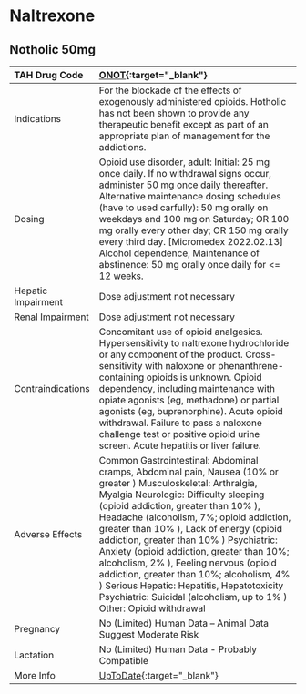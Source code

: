 # Naltrexone

## Notholic 50mg

| TAH Drug Code      | [ONOT](https://www.tahsda.org.tw/drugs/hissearch.php?drug_code=ONOT){:target="_blank"}                                                                                                                                                                                                                                                                                                                                                                                                                                                                                                   |
|:-------------------|:-----------------------------------------------------------------------------------------------------------------------------------------------------------------------------------------------------------------------------------------------------------------------------------------------------------------------------------------------------------------------------------------------------------------------------------------------------------------------------------------------------------------------------------------------------------------------------------------|
| Indications        | For the blockade of the effects of exogenously administered opioids. Hotholic has not been shown to provide any therapeutic benefit except as part of an appropriate plan of management for the addictions.                                                                                                                                                                                                                                                                                                                                                                              |
| Dosing             | Opioid use disorder, adult: Initial: 25 mg once daily. If no withdrawal signs occur, administer 50 mg once daily thereafter. Alternative maintenance dosing schedules (have to used carfully): 50 mg orally on weekdays and 100 mg on Saturday; OR 100 mg orally every other day; OR 150 mg orally every third day. [Micromedex 2022.02.13] Alcohol dependence, Maintenance of abstinence: 50 mg orally once daily for <= 12 weeks.                                                                                                                                                      |
| Hepatic Impairment | Dose adjustment not necessary                                                                                                                                                                                                                                                                                                                                                                                                                                                                                                                                                            |
| Renal Impairment   | Dose adjustment not necessary                                                                                                                                                                                                                                                                                                                                                                                                                                                                                                                                                            |
| Contraindications  | Concomitant use of opioid analgesics. Hypersensitivity to naltrexone hydrochloride or any component of the product. Cross-sensitivity with naloxone or phenanthrene-containing opioids is unknown. Opioid dependency, including maintenance with opiate agonists (eg, methadone) or partial agonists (eg, buprenorphine). Acute opioid withdrawal. Failure to pass a naloxone challenge test or positive opioid urine screen. Acute hepatitis or liver failure.                                                                                                                          |
| Adverse Effects    | Common Gastrointestinal: Abdominal cramps, Abdominal pain, Nausea (10% or greater ) Musculoskeletal: Arthralgia, Myalgia Neurologic: Difficulty sleeping (opioid addiction, greater than 10% ), Headache (alcoholism, 7%; opioid addiction, greater than 10% ), Lack of energy (opioid addiction, greater than 10% ) Psychiatric: Anxiety (opioid addiction, greater than 10%; alcoholism, 2% ), Feeling nervous (opioid addiction, greater than 10%; alcoholism, 4% ) Serious Hepatic: Hepatitis, Hepatotoxicity Psychiatric: Suicidal (alcoholism, up to 1% ) Other: Opioid withdrawal |
| Pregnancy          | No (Limited) Human Data – Animal Data Suggest Moderate Risk                                                                                                                                                                                                                                                                                                                                                                                                                                                                                                                              |
| Lactation          | No (Limited) Human Data - Probably Compatible                                                                                                                                                                                                                                                                                                                                                                                                                                                                                                                                            |
| More Info          | [UpToDate](https://www.uptodate.com/contents/naltrexone-drug-information){:target="_blank"}                                                                                                                                                                                                                                                                                                                                                                                                                                                                                              |

